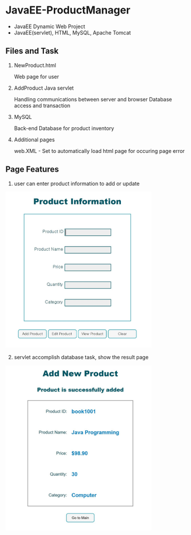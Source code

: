 # JavaEE-ProductManager
- JavaEE Dynamic Web Project
- JavaEE(servlet), HTML, MySQL, Apache Tomcat

Files and Task
----------------

1. NewProduct.html 

   Web page for user 
   
2. AddProduct Java servlet

   Handling communications between server and browser
   Database access and transaction 
    
3. MySQL

   Back-end Database for product inventory


4. Additional pages

    web.XML - Set to automatically load html page for occuring page error
    

 Page Features
 ----------------
 
1. user can enter product information to add or update 

<img src="https://github.com/JieunKwon/JavaEE-ProductManager/blob/master/Capture_html.JPG" width="400">

2. servlet accomplish database task, show the result page 

<img src="https://github.com/JieunKwon/JavaEE-ProductManager/blob/master/Capture_add.JPG" width="400">

 

